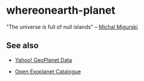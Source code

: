 whereonearth-planet
==

"The universe is full of null islands" – [Michal Migurski](http://mike.teczno.com/)

See also
--

* [Yahoo! GeoPlanet Data](http://developer.yahoo.com/geo/geoplanet/data/)

* [Open Exoplanet Catalogue](https://github.com/hannorein/open_exoplanet_catalogue/)
